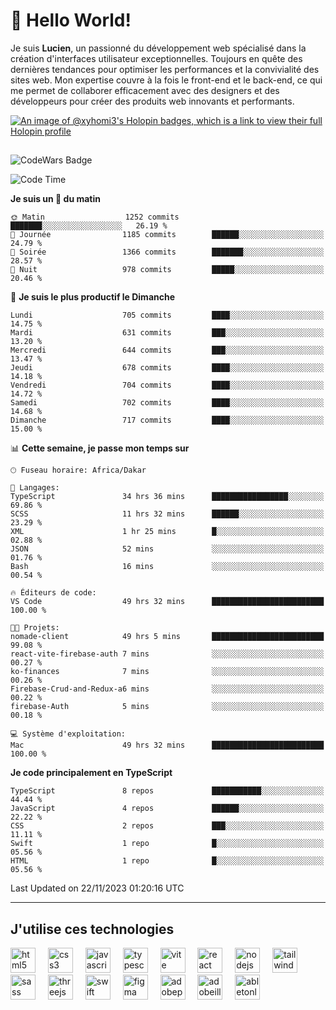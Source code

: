 # 👋 Hello World!

Je suis **Lucien**, un passionné du développement web spécialisé dans la création d'interfaces utilisateur exceptionnelles. Toujours en quête des dernières tendances pour optimiser les performances et la convivialité des sites web. Mon expertise couvre à la fois le front-end et le back-end, ce qui me permet de collaborer efficacement avec des designers et des développeurs pour créer des produits web innovants et performants.

[![An image of @xyhomi3's Holopin badges, which is a link to view their full Holopin profile](https://holopin.me/xyhomi3)](https://holopin.io/@xyhomi3)

##

![CodeWars Badge](https://www.codewars.com/users/xyhomi3/badges/small)

<!--START_SECTION:waka-->
![Code Time](http://img.shields.io/badge/Code%20Time-289%20hrs%2025%20mins-blue)

**Je suis un 🐤 du matin** 

```text
🌞 Matin                  1252 commits        ███████░░░░░░░░░░░░░░░░░░   26.19 % 
🌆 Journée                1185 commits        ██████░░░░░░░░░░░░░░░░░░░   24.79 % 
🌃 Soirée                 1366 commits        ███████░░░░░░░░░░░░░░░░░░   28.57 % 
🌙 Nuit                   978 commits         █████░░░░░░░░░░░░░░░░░░░░   20.46 % 
```
📅 **Je suis le plus productif le Dimanche** 

```text
Lundi                    705 commits         ████░░░░░░░░░░░░░░░░░░░░░   14.75 % 
Mardi                    631 commits         ███░░░░░░░░░░░░░░░░░░░░░░   13.20 % 
Mercredi                 644 commits         ███░░░░░░░░░░░░░░░░░░░░░░   13.47 % 
Jeudi                    678 commits         ████░░░░░░░░░░░░░░░░░░░░░   14.18 % 
Vendredi                 704 commits         ████░░░░░░░░░░░░░░░░░░░░░   14.72 % 
Samedi                   702 commits         ████░░░░░░░░░░░░░░░░░░░░░   14.68 % 
Dimanche                 717 commits         ████░░░░░░░░░░░░░░░░░░░░░   15.00 % 
```


📊 **Cette semaine, je passe mon temps sur** 

```text
🕑︎ Fuseau horaire: Africa/Dakar

💬 Langages: 
TypeScript               34 hrs 36 mins      █████████████████░░░░░░░░   69.86 % 
SCSS                     11 hrs 32 mins      ██████░░░░░░░░░░░░░░░░░░░   23.29 % 
XML                      1 hr 25 mins        █░░░░░░░░░░░░░░░░░░░░░░░░   02.88 % 
JSON                     52 mins             ░░░░░░░░░░░░░░░░░░░░░░░░░   01.76 % 
Bash                     16 mins             ░░░░░░░░░░░░░░░░░░░░░░░░░   00.54 % 

🔥 Éditeurs de code: 
VS Code                  49 hrs 32 mins      █████████████████████████   100.00 % 

🐱‍💻 Projets: 
nomade-client            49 hrs 5 mins       █████████████████████████   99.08 % 
react-vite-firebase-auth 7 mins              ░░░░░░░░░░░░░░░░░░░░░░░░░   00.27 % 
ko-finances              7 mins              ░░░░░░░░░░░░░░░░░░░░░░░░░   00.26 % 
Firebase-Crud-and-Redux-a6 mins              ░░░░░░░░░░░░░░░░░░░░░░░░░   00.22 % 
firebase-Auth            5 mins              ░░░░░░░░░░░░░░░░░░░░░░░░░   00.18 % 

💻 Système d'exploitation: 
Mac                      49 hrs 32 mins      █████████████████████████   100.00 % 
```

**Je code principalement en TypeScript** 

```text
TypeScript               8 repos             ███████████░░░░░░░░░░░░░░   44.44 % 
JavaScript               4 repos             ██████░░░░░░░░░░░░░░░░░░░   22.22 % 
CSS                      2 repos             ███░░░░░░░░░░░░░░░░░░░░░░   11.11 % 
Swift                    1 repo              █░░░░░░░░░░░░░░░░░░░░░░░░   05.56 % 
HTML                     1 repo              █░░░░░░░░░░░░░░░░░░░░░░░░   05.56 % 
```




 Last Updated on 22/11/2023 01:20:16 UTC
<!--END_SECTION:waka-->
---

## J'utilise ces technologies

<div align="left">
  <img src="https://skillicons.dev/icons?i=html" height="40" alt="html5 logo"  />
  <img width="12" />
  <img src="https://skillicons.dev/icons?i=css" height="40" alt="css3 logo"  />
  <img width="12" />
  <img src="https://skillicons.dev/icons?i=js" height="40" alt="javascript logo"  />
  <img width="12" />
  <img src="https://skillicons.dev/icons?i=ts" height="40" alt="typescript logo"  />
  <img width="12" />
  <img src="https://skillicons.dev/icons?i=vite" height="40" alt="vite logo"  />
  <img width="12" />
  <img src="https://skillicons.dev/icons?i=react" height="40" alt="react logo"  />
  <img width="12" />
  <img src="https://cdn.jsdelivr.net/gh/devicons/devicon/icons/nodejs/nodejs-original.svg" height="40" alt="nodejs logo"  />
  <img width="12" />
  <img src="https://skillicons.dev/icons?i=tailwind" height="40" alt="tailwindcss logo"  />
  <img width="12" />
  <img src="https://skillicons.dev/icons?i=sass" height="40" alt="sass logo"  />
  <img width="12" />
  <img src="https://skillicons.dev/icons?i=threejs" height="40" alt="threejs logo"  />
  <img width="12" />
  <img src="https://skillicons.dev/icons?i=swift" height="40" alt="swift logo"  />
  <img width="12" />
  <img src="https://skillicons.dev/icons?i=figma" height="40" alt="figma logo"  />
  <img width="12" />
  <img src="https://skillicons.dev/icons?i=ps" height="40" alt="adobephotoshop logo"  />
  <img width="12" />
  <img src="https://skillicons.dev/icons?i=ai" height="40" alt="adobeillustrator logo"  />
  <img width="12" />
  <img src="https://skillicons.dev/icons?i=ableton" height="40" alt="abletonlive logo"  />
</div>



